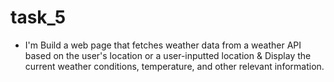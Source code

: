 # task_5
- I'm Build a web page that fetches weather data from a weather API based on the user's location or a user-inputted location &amp; Display the current weather conditions, temperature, and other relevant information.
